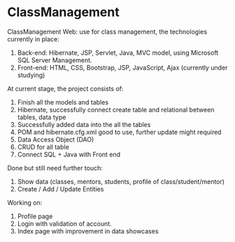 # ClassManagement
ClassManagement Web: use for class management, the technologies currently in place: 

1. Back-end: Hibernate, JSP, Servlet, Java, MVC model, using Microsoft SQL Server Management.
2. Front-end: HTML, CSS, Bootstrap, JSP, JavaScript, Ajax (currently under studying)

At current stage, the project consists of:

1. Finish all the models and tables
2. Hibernate, successfully connect create table and relational between tables, data type
3. Successfully added data into the all the tables
4. POM and hibernate.cfg.xml good to use, further update might required
5. Data Access Object (DAO)
6. CRUD for all table
7. Connect SQL + Java with Front end

Done but still need further touch:
1. Show data (classes, mentors, students, profile of class/student/mentor)
2. Create / Add / Update Entities

Working on:
1. Profile page
2. Login with validation of account.
3. Index page with improvement in data showcases
